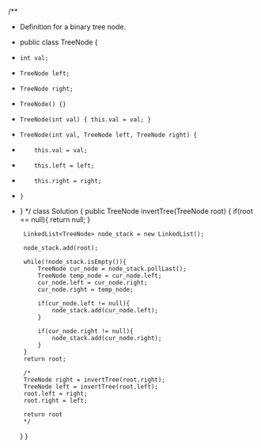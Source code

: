 /**
 * Definition for a binary tree node.
 * public class TreeNode {
 *     int val;
 *     TreeNode left;
 *     TreeNode right;
 *     TreeNode() {}
 *     TreeNode(int val) { this.val = val; }
 *     TreeNode(int val, TreeNode left, TreeNode right) {
 *         this.val = val;
 *         this.left = left;
 *         this.right = right;
 *     }
 * }
 */
class Solution {
    public TreeNode invertTree(TreeNode root) {
        if(root == null){
            return null;
        }
        
        LinkedList<TreeNode> node_stack = new LinkedList();
        
        node_stack.add(root);
        
        while(!node_stack.isEmpty()){
            TreeNode cur_node = node_stack.pollLast();
            TreeNode temp_node = cur_node.left;
            cur_node.left = cur_node.right;
            cur_node.right = temp_node;
            
            if(cur_node.left != null){
                node_stack.add(cur_node.left);
            }
            
            if(cur_node.right != null){
                node_stack.add(cur_node.right);
            }
        }
        return root;
        
        /*
        TreeNode right = invertTree(root.right);
        TreeNode left = invertTree(root.left);
        root.left = right;
        root.right = left;
        
        return root
        */
    }
}